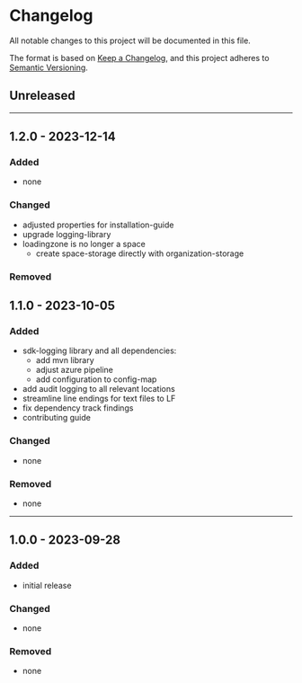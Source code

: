 # Changelog


All notable changes to this project will be documented in this file.

The format is based on [Keep a Changelog](https://keepachangelog.com/en/1.0.0/),
and this project adheres to [Semantic Versioning](https://semver.org/spec/v2.0.0.html).


## Unreleased


---


## 1.2.0 - 2023-12-14


### Added

- none

### Changed

- adjusted properties for installation-guide
- upgrade logging-library
- loadingzone is no longer a space
    - create space-storage directly with organization-storage

### Removed


## 1.1.0 - 2023-10-05


### Added

- sdk-logging library and all dependencies:
    - add mvn library
    - adjust azure pipeline
    - add configuration to config-map
- add audit logging to all relevant locations
- streamline line endings for text files to LF
- fix dependency track findings
- contributing guide

### Changed

- none

### Removed

- none

---


## 1.0.0 - 2023-09-28


### Added

- initial release

### Changed

- none

### Removed

- none
